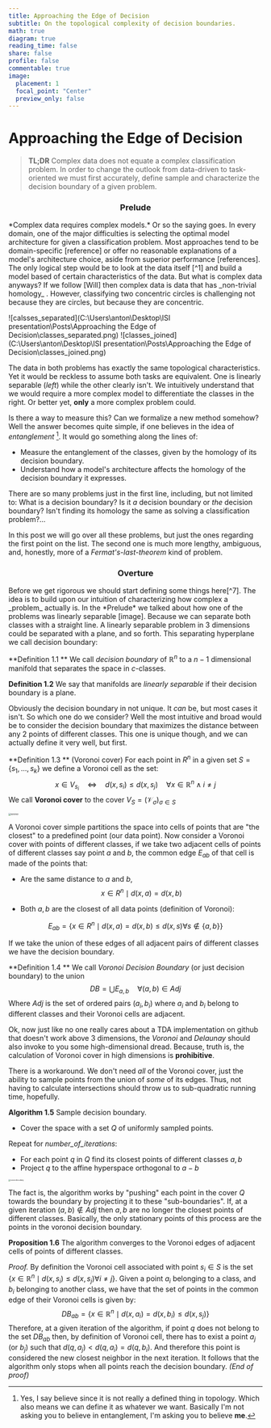 ```yaml
---
title: Approaching the Edge of Decision
subtitle: On the topological complexity of decision boundaries.
math: true
diagram: true
reading_time: false  
share: false  
profile: false  
commentable: true
image:
  placement: 1
  focal_point: "Center"
  preview_only: false
---
```


# Approaching the Edge of Decision

> **TL;DR** Complex data does not equate a complex classification problem. In order to change the outlook from data-driven to task-oriented we must first accurately, define sample and characterize the decision boundary of a given problem.



<H3> <div style="text-align:center">Prelude</div> </H3>
*Complex data requires complex models.* Or so the saying goes. In every domain, one of the major difficulties is selecting the optimal model architecture for given a classification problem. Most approaches tend to be domain-specific [reference] or offer no reasonable explanations of a model's architecture choice, aside from superior performance [references]. The only logical step would be to look at the data itself [^1] and build a model based of certain characteristics of the data. But what is complex data anyways?  If we follow [Will] then complex data is data that has _non-trivial homology_ . However, classifying two concentric circles is challenging not because they are circles, but because they are concentric.

![calsses_separated](C:\Users\anton\Desktop\ISI presentation\Posts\Approaching the Edge of Decision\classes_separated.png) ![classes_joined](C:\Users\anton\Desktop\ISI presentation\Posts\Approaching the Edge of Decision\classes_joined.png)

The data in both problems has exactly the same topological characteristics. Yet it would be reckless to assume both tasks are equivalent. One is linearly separable (*left*) while the other clearly isn't. We intuitively understand  that we would require a more complex model to differentiate the classes in the right. Or better yet, **only** a more complex problem could.

Is there a way to measure this? Can we formalize a new method somehow? Well the answer becomes quite simple, if one believes in the idea of _entanglement_ [^6].  It would go something along the lines of:

- Measure the entanglement of the classes, given by the homology of its decision boundary.
- Understand how a model's architecture affects the homology of the decision boundary it expresses.

There are so many problems just in the first line, including, but not limited to: What is a decision boundary? Is it *a* decision boundary or *the* decision boundary? Isn't finding its homology the same as solving a classification problem?...

In this post we will go over all these problems, but just the ones regarding the first point on the list. The second one is much more lengthy, ambiguous, and, honestly, more of a *Fermat's-last-theorem* kind of problem. 



<H3> <div style="text-align:center">Overture</div> </H3>
Before we get rigorous we should start defining some things here[^7]. The idea is to build upon our intuition of characterizing how complex a _problem_ actually is. In the *Prelude* we talked about how one of the problems was linearly separable [image]. Because we can separate both classes with a straight line. A linearly separable problem in 3 dimensions could be separated with a plane, and so forth. This separating hyperplane we call decision boundary:

**Definition 1.1 ** We call *decision boundary* of $\mathbb{R}^n$ to a $n-1$ dimensional manifold that separates the space in $c$-classes.

**Definition 1.2** We say that manifolds are *linearly separable* if their decision boundary is a plane.

Obviously the decision boundary in not unique. It _can_ be, but most cases it isn't. So which one do we consider? Well the most intuitive and broad would be to consider the decision boundary that maximizes the distance between any 2 points of different classes. This one is unique though, and we can actually define it very well, but first.

**Definition 1.3 ** (Voronoi cover) For each point in ${R}^n$ in a given set $S = \{s_1, ..., s_k\}$ we define a Voronoi cell as the set:
$$
x \in V_{s_i} \quad \Leftrightarrow \quad d(x,s_i)\leq d(x, s_j) \quad \forall x\in\mathbb{R}^n \land i\neq j
$$
We call **Voronoi cover** to the cover $V_S = (\mathcal{V}_\sigma)_{\sigma \in S}$

<img src="C:\Users\anton\Desktop\Vector\voronoi.png" alt="voronoi" style="zoom:30%;" />

A Voronoi cover simple partitions the space into cells of points that are "the closest" to a predefined point (our data point). Now consider a Voronoi cover with points of different classes, if we take two adjacent cells of points of different classes say point $a$ and $b$, the common edge $E_{ab}$ of that cell is made of the points that:

- Are the same distance to $a$ and $b$, 
  $$
  x \in R^n \mid d(x,a)=d(x,b)
  $$

- Both $a,b$ are the closest of all data points (definition of Voronoi):

$$
E_{ab}=\{x\in R^n \mid d(x,a) = d(x,b) \leq d(x,s) \forall s\notin \{a,b\}\}
$$

If we take the union of these edges of all adjacent pairs of different classes we have the decision boundary.

**Definition 1.4 ** We call *Voronoi Decision Boundary* (or just decision boundary) to the union
$$
DB = \bigcup E_{a,b} \quad \forall (a,b) \in Adj
$$
Where $Adj$ is the set of ordered pairs $(a_i,b_i)$ where $a_i$ and $b_i$ belong to different classes and their Voronoi cells are adjacent.

Ok, now just like no one really cares about a TDA implementation on github that doesn't work above 3 dimensions, the *Voronoi* and *Delaunay* should also invoke to you some high-dimensional dread. Because, truth is, the calculation of Voronoi cover in high dimensions is **prohibitive**.

There is a workaround. We don't need *all* of the Voronoi cover, just the ability to sample points from the union of *some* of its edges. Thus, not having to calculate intersections should throw us to sub-quadratic running time, hopefully. 

**Algorithm 1.5** Sample decision boundary.

- Cover the space with a set $Q$ of uniformly sampled points.

Repeat for _number_of_iterations_:

- For each point $q$ in $Q$ find its closest points of different classes $a,b$
- Project $q$ to the affine hyperspace orthogonal to $a-b$

<img src="C:\Users\anton\Desktop\Vector\voronoiboudary.png" alt="voronoiboudary" style="zoom:25%;" />

The fact is, the algorithm works by "pushing" each point in the cover $Q$ towards the boundary by projecting it to these "sub-boundaries". If, at a given iteration $(a,b) \notin Adj$ then $a,b$ are no longer the closest points of different classes. Basically, the only stationary points of this process are the points in the voronoi decision boundary.

**Proposition 1.6** The algorithm converges to the Voronoi edges of adjacent cells of points of different classes.

*Proof.* By definition the Voronoi cell associated with point $s_i \in S$ is the set $\{x\in \mathbb{R}^n \mid d(x,s_i) \leq d(x,s_j) \forall i\neq j\}$. Given a point $a_i$ belonging to a class, and $b_i$ belonging to another class, we have that the set of points in the common edge of their Voronoi cells is given by:
$$
DB_{ab} = \{x\in\mathbb{R}^n\mid d(x,a_i)=d(x,b_i)\leq d(x,s_j)\}
$$
Therefore, at a given iteration of the algorithm, if point $q$ does not belong to the set $DB_{ab}$ then, by definition of Voronoi cell, there has to exist a point $a_j$ (or $b_j$) such that $d(q,a_j) < d(q,a_i)=d(q,b_i)$. And therefore this point is considered the new closest neighbor in the next iteration. It follows that the algorithm only stops when all points reach the decision boundary. _(End of proof)_



[^1]: You'd expect this realization to come sooner in a field called *Data Science.*
[^6]: Yes, I say believe since it is not really a defined thing in topology. Which also means we can define it as whatever we want. Basically I'm not asking you to believe in entanglement, I'm asking you to believe **me**.
[^7]: If you haven't, check out *The Advent of Topology* to get the definitions of the basic objects in Topological Data Analysis. Definitions that I will not go over here.

